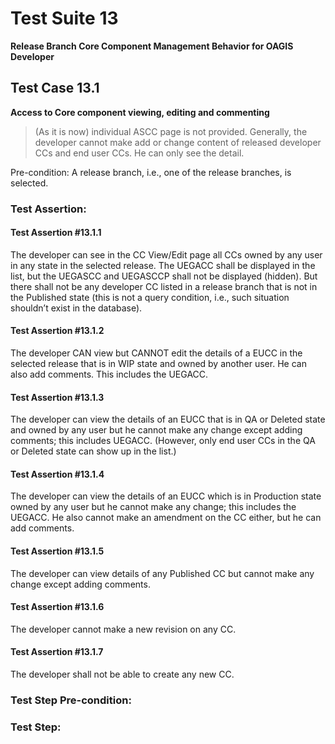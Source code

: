 # Test Suite 13

**Release Branch Core Component Management Behavior for OAGIS Developer**


## Test Case 13.1

**Access to Core component viewing, editing and commenting**

> (As it is now) individual ASCC page is not provided. Generally, the developer cannot make add or change content of released developer CCs and end user CCs. He can only see the detail.

Pre-condition: A release branch, i.e., one of the release branches, is selected.


### Test Assertion:

#### Test Assertion #13.1.1
The developer can see in the CC View/Edit page all CCs owned by any user in any state in the selected release. The UEGACC shall be displayed in the list, but the UEGASCC and UEGASCCP shall not be displayed (hidden). But there shall not be any developer CC listed in a release branch that is not in the Published state (this is not a query condition, i.e., such situation shouldn’t exist in the database).

#### Test Assertion #13.1.2
The developer CAN view but CANNOT edit the details of a EUCC in the selected release that is in WIP state and owned by another user. He can also add comments. This includes the UEGACC.

#### Test Assertion #13.1.3
The developer can view the details of an EUCC that is in QA or Deleted state and owned by any user but he cannot make any change except adding comments; this includes UEGACC. (However, only end user CCs in the QA or Deleted state can show up in the list.)

#### Test Assertion #13.1.4
The developer can view the details of an EUCC which is in Production state owned by any user but he cannot make any change; this includes the UEGACC. He also cannot make an amendment on the CC either, but he can add comments.

#### Test Assertion #13.1.5
The developer can view details of any Published CC but cannot make any change except adding comments.

#### Test Assertion #13.1.6
The developer cannot make a new revision on any CC.

#### Test Assertion #13.1.7
The developer shall not be able to create any new CC.

### Test Step Pre-condition:



### Test Step: